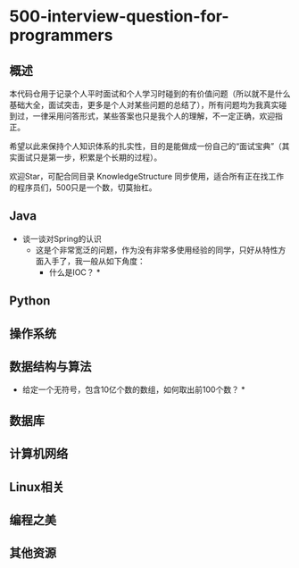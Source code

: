 # 500-interview-question-for-programmers

## 概述

本代码仓用于记录个人平时面试和个人学习时碰到的有价值问题（所以就不是什么基础大全，面试突击，更多是个人对某些问题的总结了），所有问题均为我真实碰到过，一律采用问答形式，某些答案也只是我个人的理解，不一定正确，欢迎指正。

希望以此来保持个人知识体系的扎实性，目的是能做成一份自己的“面试宝典”（其实面试只是第一步，积累是个长期的过程）。

欢迎Star，可配合同目录 KnowledgeStructure 同步使用，适合所有正在找工作的程序员们，500只是一个数，切莫抬杠。

## Java

* 谈一谈对Spring的认识
	* 这是个非常宽泛的问题，作为没有非常多使用经验的同学，只好从特性方面入手了，我一般从如下角度：
		* 什么是IOC？
			* 

## Python


## 操作系统



## 数据结构与算法

* 给定一个无符号，包含10亿个数的数组，如何取出前100个数？
	* 

## 数据库



## 计算机网络



## Linux相关



## 编程之美



## 其他资源

